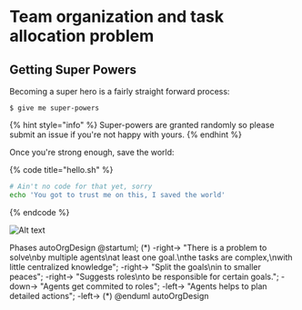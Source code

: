 # Team organization and task allocation problem

## Getting Super Powers

Becoming a super hero is a fairly straight forward process:

```
$ give me super-powers
```

{% hint style="info" %}
 Super-powers are granted randomly so please submit an issue if you're not happy with yours.
{% endhint %}

Once you're strong enough, save the world:

{% code title="hello.sh" %}
```bash
# Ain't no code for that yet, sorry
echo 'You got to trust me on this, I saved the world'
```
{% endcode %}

![Alt text](https://g.gravizo.com/source/autoOrgDesign?https%3A%2F%2Fraw.githubusercontent.com%2Fcleberjamaral%2Fcleberjamaral.github.io%2Fmaster%2FREADME.md?1)

Phases autoOrgDesign @startuml; \(\*\) -right-&gt; "There is a problem to solve\nby multiple agents\nat least one goal.\nthe tasks are complex,\nwith little centralized knowledge"; -right-&gt; "Split the goals\nin to smaller peaces"; -right-&gt; "Suggests roles\nto be responsible for certain goals."; -down-&gt; "Agents get commited to roles"; -left-&gt; "Agents helps to plan detailed actions"; -left-&gt; \(\*\) @enduml autoOrgDesign

